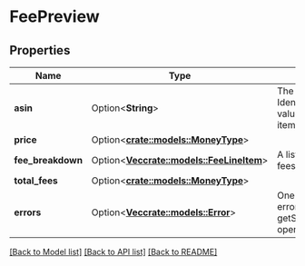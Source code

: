 # FeePreview

## Properties

Name | Type | Description | Notes
------------ | ------------- | ------------- | -------------
**asin** | Option<**String**> | The Amazon Standard Identification Number (ASIN) value used to identify the item. | [optional]
**price** | Option<[**crate::models::MoneyType**](MoneyType.md)> |  | [optional]
**fee_breakdown** | Option<[**Vec<crate::models::FeeLineItem>**](FeeLineItem.md)> | A list of the Small and Light fees for the item. | [optional]
**total_fees** | Option<[**crate::models::MoneyType**](MoneyType.md)> |  | [optional]
**errors** | Option<[**Vec<crate::models::Error>**](Error.md)> | One or more unexpected errors occurred during the getSmallAndLightFeePreview operation. | [optional]

[[Back to Model list]](../README.md#documentation-for-models) [[Back to API list]](../README.md#documentation-for-api-endpoints) [[Back to README]](../README.md)



